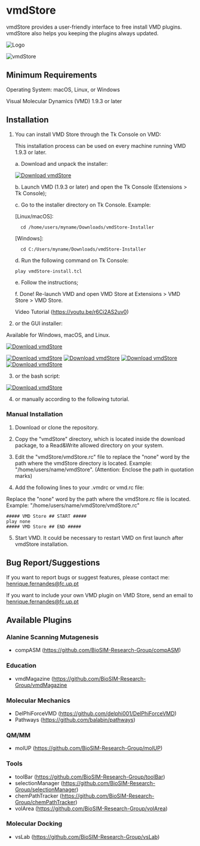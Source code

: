 # vmdStore
vmdStore provides a user-friendly interface to free install VMD plugins. vmdStore also helps you keeping the plugins always updated.

![Logo](https://i.imgur.com/fH1A93b.gif)

![vmdStore](https://i.imgur.com/pt2Yydd.jpg)

## Minimum Requirements
Operating System: macOS, Linux, or Windows

Visual Molecular Dynamics (VMD) 1.9.3 or later

## Installation 
1. You can install VMD Store through the Tk Console on VMD:

   This installation process can be used on every machine running VMD 1.9.3 or later.
   
   a. Download and unpack the installer:
   
   [![Download vmdStore](https://a.fsdn.com/con/app/sf-download-button)](https://sourceforge.net/projects/vmdstore/files/VMD_Store_Installer_through_VMDTkConsole.zip/download)
   
   b. Launch VMD (1.9.3 or later) and open the Tk Console (Extensions > Tk Console);
   
   c. Go to the installer directory on Tk Console. Example:
   
      [Linux/macOS]:
   
         cd /home/users/myname/Downloads/vmdStore-Installer

      
      [Windows]:
   
         cd C:/Users/myname/Downloads/vmdStore-Installer
   
   d. Run the following command on Tk Console:
   
      ```
      play vmdStore-install.tcl
      ```
   
   e. Follow the instructions;
   
   f. Done!
      Re-launch VMD and open VMD Store at Extensions > VMD Store > VMD Store.
      
      Video Tutorial (https://youtu.be/r6Ci2AS2uv0)
      

2. or the GUI installer:

Available for Windows, macOS, and Linux.

[![Download vmdStore](https://a.fsdn.com/con/app/sf-download-button)](https://sourceforge.net/projects/vmdstore/files/latest/download)

[![Download vmdStore](https://img.shields.io/sourceforge/dt/vmdstore.svg)](https://sourceforge.net/projects/vmdstore/files/latest/download)
[![Download vmdStore](https://img.shields.io/sourceforge/dd/vmdstore.svg)](https://sourceforge.net/projects/vmdstore/files/latest/download)
[![Download vmdStore](https://img.shields.io/sourceforge/dw/vmdstore.svg)](https://sourceforge.net/projects/vmdstore/files/latest/download)
[![Download vmdStore](https://img.shields.io/sourceforge/dm/vmdstore.svg)](https://sourceforge.net/projects/vmdstore/files/latest/download)


3. or the bash script:

[![Download vmdStore](https://a.fsdn.com/con/app/sf-download-button)](https://sourceforge.net/projects/vmdstore/files/vmdStore-Installer-Script.zip/download)

<!---
[Download vmdStore for Windows](http://bit.ly/vmdStore-Windows)
[Download vmdStore for Linux](http://bit.ly/vmdStore-Linux)
[Download vmdStore for macOS](http://bit.ly/vmdStore-macOS)
Total of Downloads: 45 (updated on March 20th 2018) (7)
-->


4. or manually according to the following tutorial.


### Manual Installation
1. Download or clone the repository.

2. Copy the "vmdStore" directory, which is located inside the download package, to a Read&Write allowed directory on your system.

3. Edit the "vmdStore/vmdStore.rc" file to replace the "none" word by the path where the vmdStore directory is located. Example: "/home/users/name/vmdStore". (Attention: Enclose the path in quotation marks)

4. Add the following lines to your .vmdrc or vmd.rc file:

Replace the "none" word by the path where the vmdStore.rc file is located. Example: "/home/users/name/vmdStore/vmdStore.rc"

```
##### VMD Store ## START #####
play none
##### VMD Store ## END #####
```

5. Start VMD. It could be necessary to restart VMD on first launch after vmdStore installation.

## Bug Report/Suggestions
If you want to report bugs or suggest features, please contact me: henrique.fernandes@fc.up.pt

If you want to include your own VMD plugin on VMD Store, send an email to henrique.fernandes@fc.up.pt

## Available Plugins
### Alanine Scanning Mutagenesis
 - compASM (https://github.com/BioSIM-Research-Group/compASM)

### Education
 - vmdMagazine (https://github.com/BioSIM-Research-Group/vmdMagazine

### Molecular Mechanics
 - DelPhiForceVMD (https://github.com/delphi001/DelPhiForceVMD)
 - Pathways (https://github.com/balabin/pathways)

### QM/MM
 - molUP (https://github.com/BioSIM-Research-Group/molUP)
 
### Tools
 - toolBar (https://github.com/BioSIM-Research-Group/toolBar)
 - selectionManager (https://github.com/BioSIM-Research-Group/selectionManager)
 - chemPathTracker (https://github.com/BioSIM-Research-Group/chemPathTracker)
 - volArea (https://github.com/BioSIM-Research-Group/volArea)

### Molecular Docking
 - vsLab (https://github.com/BioSIM-Research-Group/vsLab)
